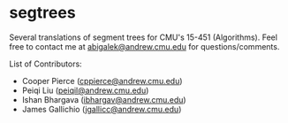 # segtrees
Several translations of segment trees for CMU's 15-451 (Algorithms).
Feel free to contact me at abigalek@andrew.cmu.edu for questions/comments.

List of Contributors:
- Cooper Pierce (cppierce@andrew.cmu.edu)
- Peiqi Liu (peiqil@andrew.cmu.edu)
- Ishan Bhargava (ibhargav@andrew.cmu.edu)
- James Gallichio (jgallicc@andrew.cmu.edu)
